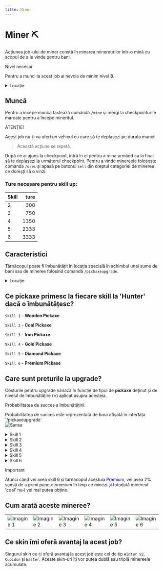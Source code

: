 ```yaml
---
title: Miner
---
```


# Miner ⛏️

Acțiunea job-ului de miner constă în minarea minereurilor  într-o mină cu scopul de a le vinde pentru bani.

<div class="warning-container">
    <p class="title">Nivel necesar</p>
    <p class="description">Pentru a munci la acest job ai nevoie de minim nivel <strong>3</strong>.</p>
</div>

<details class="details custom-block">
    <summary>Locație</summary>
    <p>![Locatie](https://i.imgur.com/TPGCLmm.png "Locație")</p>
</details>

## Muncă
Pentru a începe munca tastează comânda `/mine` și mergi la checkpointurile marcate pentru a începe mineritul.


<div class="danger-container">
    <p class="title">ATENȚIE!</p>
    <p class="description">Acest job nu-ți va oferi un vehicul cu care să te deplasezi pe durata muncii.</p>
</div>

> Această acțiune se repetă.

 După ce ai ajuns la checkpoint, intră în el pentru a mina urmând ca la final să te deplasezi la următorul checkpoint.
 Pentru a vinde minereele folosește comanda `/ores` și apasă pe butonul `sell` din dreptul categoriei de mineree ce doreșți să o vinzi.

### Ture necesare pentru skill up:

| Skill         |  ture  |
| ------------- | ----: |
| 2             | 300|
| 3             | 750|
| 4             | 1350|
| 5             | 2333|
| 6             | 3333|

## Caracteristici
Târnăcopul poate fi îmbunătățit în locația specială în schimbul unei sume de bani sau de mineree folosind comandă `/pickaxeupgrade`.

<details class="details custom-block">
    <summary>Locație</summary>
    <p>![Locatie](https://i.imgur.com/A6GUAx7.png "Locație")</p>
</details>

## Ce pickaxe primesc la fiecare skill la 'Hunter' dacă o îmbunătățesc?

`Skill 1` - **Wooden Pickaxe**

`Skill 2` - **Coal Pickaxe**

`Skill 3` - **Iron Pickaxe**

`Skill 4` - **Gold Pickaxe**

`Skill 5` - **Diamond Pickaxe**

`Skill 6` - **Premium Pickaxe**

## Care sunt preturile la upgrade?

Costurile pentru upgrade variază în funcție de tipul de **pickaxe** deținut și de nivelul de îmbunătățire (**+**) aplicat asupra acesteia.

<div class="danger-container">
    <p class="title">Probabilitatea de succes a îmbunătățirii.</p>
    <p class="description">Probabilitatea de succes este reprezentată de bara afișată în interfața `/pickaxeupgrade` <br> <img src="https://i.imgur.com/4YTaKqm.png" alt="Sansa"></p>
</div>


<details class="details custom-block">
    <summary>Skill 1</summary>
    <p>Upgrade-ul +1 are un cost de `100.000$`</p>
    <p>Upgrade-ul +2 are un cost de `200.000$`</p>
    <p>Upgrade-ul +3 are un cost de `300.000$`</p>
    <p>Upgrade-ul +4 are un cost de `400.000$`</p>
    <p>Upgrade-ul +5 are un cost de `500.000$`</p>
    <p>Upgrade-ul +6 are un cost de `600.000$`</p>
    <p>Upgrade-ul +7 are un cost de `700.000$`</p>
    <p>Upgrade-ul +8 are un cost de `800.000$`</p>
    <p>Upgrade-ul +9 are un cost de `900.000$`</p>
    <p>Upgrade-ul pentru undița **Coal** va avea un cost de `2.500.000$` și va necesita 30 de minerale de tip <strong>Coal</strong></p>
</details>

<details class="details custom-block">
    <summary>Skill 2</summary>
    <p>Upgrade-ul +1 are un cost de `200.000$`</p>
    <p>Upgrade-ul +2 are un cost de `400.000$`</p>
    <p>Upgrade-ul +3 are un cost de `600.000$`</p>
    <p>Upgrade-ul +4 are un cost de `800.000$`</p>
    <p>Upgrade-ul +5 are un cost de `1.000.000$`</p>
    <p>Upgrade-ul +6 are un cost de `1.200.000$`</p>
    <p>Upgrade-ul +7 are un cost de `1.400.000$`</p>
    <p>Upgrade-ul +8 are un cost de `1.600.000$`</p>
    <p>Upgrade-ul +9 are un cost de `1.800.000$`</p>
    <p>Upgrade-ul pentru undița **Iron** va avea un cost de `5.000.000$` și va necesita 10 de minerale de tip <strong>Iron</strong></p>
</details>
<details class="details custom-block">
    <summary>Skill 3</summary>
    <p>Upgrade-ul +1 are un cost de `350.000$`</p>
    <p>Upgrade-ul +2 are un cost de `700.000$`</p>
    <p>Upgrade-ul +3 are un cost de `1.050.000$`</p>
    <p>Upgrade-ul +4 are un cost de `1.400.000$`</p>
    <p>Upgrade-ul +5 are un cost de `1.750.000$`</p>
    <p>Upgrade-ul +6 are un cost de `2.100.000$`</p>
    <p>Upgrade-ul +7 are un cost de `2.450.000$`</p>
    <p>Upgrade-ul +8 are un cost de `2.800.000$`</p>
    <p>Upgrade-ul +9 are un cost de `3.150.000$`</p>
    <p>Upgrade-ul pentru undița **Gold** va avea un cost de `10.000.000$` și va necesita 15 de minerale de tip <strong>Copper</strong></p>
</details>
<details class="details custom-block">
    <summary>Skill 4</summary>
    <p>Upgrade-ul +1 are un cost de `725.000$`</p>
    <p>Upgrade-ul +2 are un cost de `1.450.000$`</p>
    <p>Upgrade-ul +3 are un cost de `2.175.000$`</p>
    <p>Upgrade-ul +4 are un cost de `2.900.000$`</p>
    <p>Upgrade-ul +5 are un cost de `3.625.000$`</p>
    <p>Upgrade-ul +6 are un cost de `4.350.000$`</p>
    <p>Upgrade-ul +7 are un cost de `5.075.000$`</p>
    <p>Upgrade-ul +8 are un cost de `5.800.000$`</p>
    <p>Upgrade-ul +9 are un cost de `6.525.000$`</p>
    <p>Upgrade-ul pentru undița **Diamond** va avea un cost de `30.000.000$` și va necesita 17 de minerale de tip <strong>Gold</strong></p>
</details>
<details class="details custom-block">
    <summary>Skill 5</summary>
    <p>Upgrade-ul +1 are un cost de `1.000.000$`</p>
    <p>Upgrade-ul +2 are un cost de `2.000.000$`</p>
    <p>Upgrade-ul +3 are un cost de `3.000.000$`</p>
    <p>Upgrade-ul +4 are un cost de `4.000.000$`</p>
    <p>Upgrade-ul +5 are un cost de `5.000.000$`</p>
    <p>Upgrade-ul +6 are un cost de `6.000.000$`</p>
    <p>Upgrade-ul +7 are un cost de `7.000.000$`</p>
    <p>Upgrade-ul +8 are un cost de `8.000.000$`</p>
    <p>Upgrade-ul +9 are un cost de `9.000.000$`</p>
    <p>Upgrade-ul pentru undița **Premium** va avea un cost de `10.000.000$`, 100 de <span style="color:red">Premium Points</span> și va necesita 15 de minerale de tip <strong>Diamond</strong></p>
</details>
<details class="details custom-block">
    <summary>Skill 6</summary>
 <p>Upgrade-ul +1 costă <span style="color: blue">150 BPoints</span></p>
    <p>Upgrade-ul +2 costă <span style="color: blue">300 BPoints</span></p>
    <p>Upgrade-ul +3 costă <span style="color: blue">450 BPoints</span></p>
    <p>Upgrade-ul +4 costă <span style="color: blue">600 BPoints</span></p>
    <p>Upgrade-ul +5 costă <span style="color: blue">750 BPoints</span></p>
    <p>Upgrade-ul +6 costă <span style="color: blue">900 BPoints</span></p>
    <p>Upgrade-ul +7 costă <span style="color: blue">1.050 BPoints</span></p>
    <p>Upgrade-ul +8 costă <span style="color: blue">1.200 BPoints</span></p>
    <p>Upgrade-ul +9 costă <span style="color: blue">1.350 BPoints</span></p>
</details>
<div class="important-container">
    <p class="title">Important</p>
    <p class="description">Atunci când vei avea skill 6 și tarnacopul acestuia <span style="color:blue">Premium</span>, vei avea 2% șansă de a primi puncte premium în timp ce minezi și totodată minereul 'coal' nu-l vei mai putea obține.</p>
</div>

## Cum arată aceste mineree?

<table>
    <tr>
        <td><img src="https://i.imgur.com/YXDhWX0.png" alt="Imagine 1"></td>
        <td><img src="https://i.imgur.com/ij2o9K0.png" alt="Imagine 2"></td>
        <td><img src="https://i.imgur.com/AIazB46.png" alt="Imagine 3"></td>
        <td><img src="https://i.imgur.com/TFxbgsE.png" alt="Imagine 4"></td>
        <td><img src="https://i.imgur.com/vI0iP92.png" alt="Imagine 5"></td>
        <td><img src="https://i.imgur.com/ERHrF2q.png" alt="Imagine 6"></td>
    </tr>
</table>

## Ce skin îmi oferă avantaj la acest job?

Singurul skin ce-ți oferă avantaj la acest job este cel de tip `Winter V2`, `Cupidon` și `Easter`. Aceste skin-uri îți vor putea dublă sau triplă minereele acumulate.
